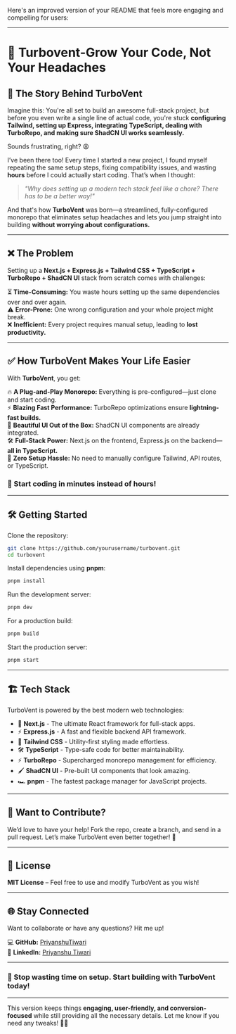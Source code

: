 Here's an improved version of your README that feels more engaging and compelling for users:  

---

# 🚀 Turbovent-Grow Your Code, Not Your Headaches

## 📖 The Story Behind TurboVent  

Imagine this: You're all set to build an awesome full-stack project, but before you even write a single line of actual code, you're stuck **configuring Tailwind, setting up Express, integrating TypeScript, dealing with TurboRepo, and making sure ShadCN UI works seamlessly.**  

Sounds frustrating, right? 😩  

I’ve been there too! Every time I started a new project, I found myself repeating the same setup steps, fixing compatibility issues, and wasting **hours** before I could actually start coding. That’s when I thought:  

> *"Why does setting up a modern tech stack feel like a chore? There has to be a better way!"*  

And that's how **TurboVent** was born—a streamlined, fully-configured monorepo that eliminates setup headaches and lets you jump straight into building **without worrying about configurations.**  

---

## ❌ The Problem  

Setting up a **Next.js + Express.js + Tailwind CSS + TypeScript + TurboRepo + ShadCN UI** stack from scratch comes with challenges:  

⏳ **Time-Consuming:** You waste hours setting up the same dependencies over and over again.  
⚠️ **Error-Prone:** One wrong configuration and your whole project might break.  
❌ **Inefficient:** Every project requires manual setup, leading to **lost productivity.**  

---

## ✅ How TurboVent Makes Your Life Easier  

With **TurboVent**, you get:  

🔥 **A Plug-and-Play Monorepo:** Everything is pre-configured—just clone and start coding.  
⚡ **Blazing Fast Performance:** TurboRepo optimizations ensure **lightning-fast builds.**  
🎨 **Beautiful UI Out of the Box:** ShadCN UI components are already integrated.  
🛠️ **Full-Stack Power:** Next.js on the frontend, Express.js on the backend—**all in TypeScript.**  
🎯 **Zero Setup Hassle:** No need to manually configure Tailwind, API routes, or TypeScript.  

### 🚀 Start coding in minutes instead of hours!  

---

## 🛠 Getting Started  

Clone the repository:  
```sh
git clone https://github.com/yourusername/turbovent.git
cd turbovent
```  

Install dependencies using **pnpm**:  
```sh
pnpm install
```  

Run the development server:  
```sh
pnpm dev
```  

For a production build:  
```sh
pnpm build
```  

Start the production server:  
```sh
pnpm start
```  

---

## 🏗️ Tech Stack  

TurboVent is powered by the best modern web technologies:  

- 🚀 **Next.js** - The ultimate React framework for full-stack apps.  
- ⚡ **Express.js** - A fast and flexible backend API framework.  
- 🎨 **Tailwind CSS** - Utility-first styling made effortless.  
- 🛠️ **TypeScript** - Type-safe code for better maintainability.  
- ⚡ **TurboRepo** - Supercharged monorepo management for efficiency.  
- 🖌️ **ShadCN UI** - Pre-built UI components that look amazing.  
- 🏎️ **pnpm** - The fastest package manager for JavaScript projects.  

---

## 🤝 Want to Contribute?  

We’d love to have your help! Fork the repo, create a branch, and send in a pull request. Let’s make TurboVent even better together! 💪  

---

## 📜 License  

**MIT License** – Feel free to use and modify TurboVent as you wish!  

---

## 🌐 Stay Connected  

Want to collaborate or have any questions? Hit me up!  

💻 **GitHub:** [PriyanshuTiwari](https://github.com/PriyanshuTiwari)  
🔗 **LinkedIn:** [Priyanshu Tiwari](https://linkedin.com/in/priyanshutiwari)  

---

### 🚀 Stop wasting time on setup. Start building with **TurboVent** today!  

---

This version keeps things **engaging, user-friendly, and conversion-focused** while still providing all the necessary details. Let me know if you need any tweaks! 🚀🔥